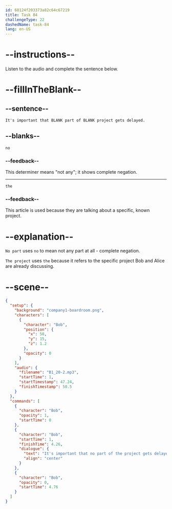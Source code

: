 ```yaml
---
id: 68124f203373a82c64c67219
title: Task 84
challengeType: 22
dashedName: task-84
lang: en-US
---
```


<!-- (Audio) Bob: It's important that no part of the project gets delayed. -->

# --instructions--

Listen to the audio and complete the sentence below.

# --fillInTheBlank--

## --sentence--

`It's important that BLANK part of BLANK project gets delayed.`

## --blanks--

`no`

### --feedback--

This determiner means "not any"; it shows complete negation.

---

`the`

### --feedback--

This article is used because they are talking about a specific, known project.

# --explanation--

`No part` uses `no` to mean not any part at all - complete negation.

`The project` uses `the` because it refers to the specific project Bob and Alice are already discussing.

# --scene--

```json
{
  "setup": {
    "background": "company1-boardroom.png",
    "characters": [
      {
        "character": "Bob",
        "position": {
          "x": 50,
          "y": 15,
          "z": 1.2
        },
        "opacity": 0
      }
    ],
    "audio": {
      "filename": "B1_20-2.mp3",
      "startTime": 1,
      "startTimestamp": 47.24,
      "finishTimestamp": 50.5
    }
  },
  "commands": [
    {
      "character": "Bob",
      "opacity": 1,
      "startTime": 0
    },
    {
      "character": "Bob",
      "startTime": 1,
      "finishTime": 4.26,
      "dialogue": {
        "text": "It's important that no part of the project gets delayed.",
        "align": "center"
      }
    },
    {
      "character": "Bob",
      "opacity": 0,
      "startTime": 4.76
    }
  ]
}
```

